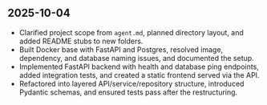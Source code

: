 ## 2025-10-04

- Clarified project scope from `agent.md`, planned directory layout, and added README stubs to new folders.
- Built Docker base with FastAPI and Postgres, resolved image, dependency, and database naming issues, and documented the setup.
- Implemented FastAPI backend with health and database ping endpoints, added integration tests, and created a static frontend served via the API.
- Refactored into layered API/service/repository structure, introduced Pydantic schemas, and ensured tests pass after the restructuring.
